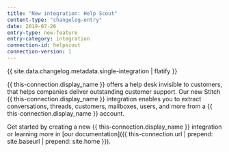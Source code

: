 ```yaml
---
title: "New integration: Help Scout"
content-type: "changelog-entry"
date: 2019-07-26
entry-type: new-feature
entry-category: integration
connection-id: helpscout
connection-version: 1
---
```

{{ site.data.changelog.metadata.single-integration | flatify }}

{{ this-connection.display_name }} offers a help desk invisible to customers, that helps companies deliver outstanding customer support. Our new Stitch {{ this-connection.display_name }} integration enables you to extract conversations, threads, customers, mailboxes, users, and more from a {{ this-connection.display_name }} account.

Get started by creating a new {{ this-connection.display_name }} integration or learning more in [our documentation]({{ this-connection.url | prepend: site.baseurl | prepend: site.home }}).
